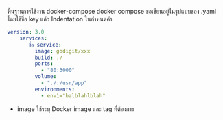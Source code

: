 พื้นฐานการใช้งาน docker-compose
docker compose ขอเขียนอยู่ในรูปแบบของ .yaml โดยใช้ชื่อ key แล้ว Indentation ในกำหนดค่า

```yaml
version: 3.0
    services:
       ชื่อ service:
         image: godigit/xxx
         build: ./
         ports:
           - "80:3000"
         volume:
           - "./:/usr/app"
         environments:
           - env1="balblahlblah"
```

- image ใช้ระบุ Docker image และ tag ที่ต้องการ
